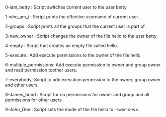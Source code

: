 0-iam_betty : Script switches current user to the user betty

1-who_am_i : Script prints the effective username of current user.

2-groups : Script prints all the groups that the current user is part of.

3-new_owner : Script changes the owner of the file hello to the user betty

4-empty : Script that creates an empty file called hello.

5-execute : Add execute permissions to the owner of the file hello

6-multiple_permissions: Add execute permission to owner and group owner and read permission toother users.

7-everybody: Script to add execution permission to the owner, group owner and other users.

8-James_bond : Script for no permissions for owner and group and all permissions for other users

9-John_Doe : Script sets the mode of the file hello to -rwxr-x-wx.
